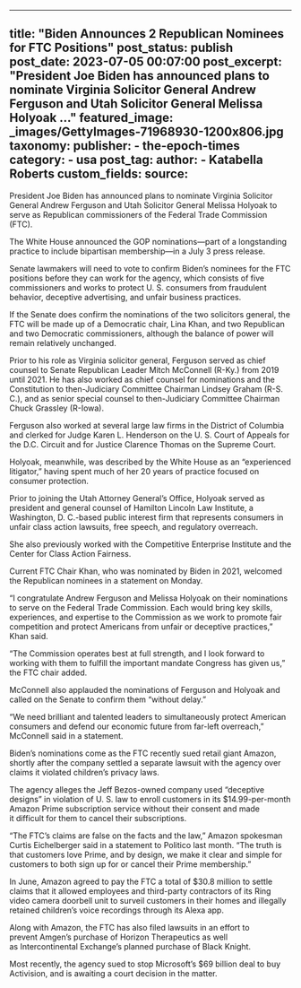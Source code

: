 
---
title: "Biden Announces 2 Republican Nominees for FTC Positions" 
post_status: publish
post_date: 2023-07-05 00:07:00 
post_excerpt: "President Joe Biden has announced plans to nominate Virginia Solicitor General Andrew Ferguson and Utah Solicitor General Melissa Holyoak ..."
featured_image: _images/GettyImages-71968930-1200x806.jpg 
taxonomy:
    publisher:
        - the-epoch-times
    category:
        - usa 
    post_tag:
    author:
        - Katabella Roberts
custom_fields:
    source: 
---
President Joe Biden has announced plans to nominate Virginia Solicitor General Andrew Ferguson and Utah Solicitor General Melissa Holyoak to serve as Republican commissioners of the Federal Trade Commission (FTC).

The White House announced the GOP nominations—part of a longstanding practice to include bipartisan membership—in a July 3 press release.

Senate lawmakers will need to vote to confirm Biden’s nominees for the FTC positions before they can work for the agency, which consists of five commissioners and works to protect U. S. consumers from fraudulent behavior, deceptive advertising, and unfair business practices.

If the Senate does confirm the nominations of the two solicitors general, the FTC will be made up of a Democratic chair, Lina Khan, and two Republican and two Democratic commissioners, although the balance of power will remain relatively unchanged.

Prior to his role as Virginia solicitor general, Ferguson served as chief counsel to Senate Republican Leader Mitch McConnell (R-Ky.) from 2019 until 2021. He has also worked as chief counsel for nominations and the Constitution to then-Judiciary Committee Chairman Lindsey Graham (R-S. C.), and as senior special counsel to then-Judiciary Committee Chairman Chuck Grassley (R-Iowa).

Ferguson also worked at several large law firms in the District of Columbia and clerked for Judge Karen L. Henderson on the U. S. Court of Appeals for the D.C. Circuit and for Justice Clarence Thomas on the Supreme Court.

Holyoak, meanwhile, was described by the White House as an “experienced litigator,” having spent much of her 20 years of practice focused on consumer protection.

Prior to joining the Utah Attorney General’s Office, Holyoak served as president and general counsel of Hamilton Lincoln Law Institute, a Washington, D. C.-based public interest firm that represents consumers in unfair class action lawsuits, free speech, and regulatory overreach.

She also previously worked with the Competitive Enterprise Institute and the Center for Class Action Fairness.

Current FTC Chair Khan, who was nominated by Biden in 2021, welcomed the Republican nominees in a statement on Monday.

“I congratulate Andrew Ferguson and Melissa Holyoak on their nominations to serve on the Federal Trade Commission. Each would bring key skills, experiences, and expertise to the Commission as we work to promote fair competition and protect Americans from unfair or deceptive practices,” Khan said.

“The Commission operates best at full strength, and I look forward to working with them to fulfill the important mandate Congress has given us,” the FTC chair added.

McConnell also applauded the nominations of Ferguson and Holyoak and called on the Senate to confirm them “without delay.”

“We need brilliant and talented leaders to simultaneously protect American consumers and defend our economic future from far-left overreach,” McConnell said in a statement.

Biden’s nominations come as the FTC recently sued retail giant Amazon, shortly after the company settled a separate lawsuit with the agency over claims it violated children’s privacy laws.

The agency alleges the Jeff Bezos-owned company used “deceptive designs” in violation of U. S. law to enroll customers in its $14.99-per-month Amazon Prime subscription service without their consent and made it difficult for them to cancel their subscriptions.

“The FTC’s claims are false on the facts and the law,” Amazon spokesman Curtis Eichelberger said in a statement to Politico last month. “The truth is that customers love Prime, and by design, we make it clear and simple for customers to both sign up for or cancel their Prime membership.”

In June, Amazon agreed to pay the FTC a total of $30.8 million to settle claims that it allowed employees and third-party contractors of its Ring video camera doorbell unit to surveil customers in their homes and illegally retained children’s voice recordings through its Alexa app.

Along with Amazon, the FTC has also filed lawsuits in an effort to prevent Amgen’s purchase of Horizon Therapeutics as well as Intercontinental Exchange’s planned purchase of Black Knight.

Most recently, the agency sued to stop Microsoft’s $69 billion deal to buy Activision, and is awaiting a court decision in the matter. 